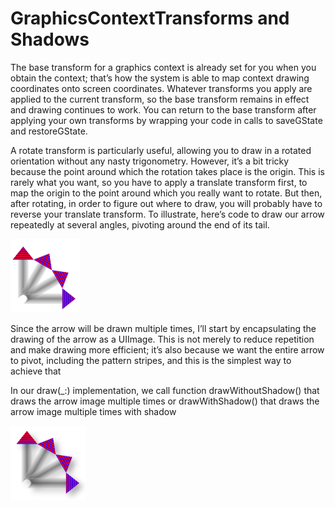 # GraphicsContextTransforms and Shadows

The base transform for a graphics context is already set for you when you obtain the context; that’s how the system is able to map context drawing coordinates onto screen coordinates. Whatever transforms you apply are applied to the current transform, so the base transform remains in effect and drawing continues to work. You can return to the base transform after applying your own transforms by wrapping your code in calls to saveGState and restoreGState.

A rotate transform is particularly useful, allowing you to draw in a rotated orientation without any nasty trigonometry. However, it’s a bit tricky because the point around which the rotation takes place is the origin. This is rarely what you want, so you have to apply a translate transform first, to map the origin to the point around which you really want to rotate. But then, after rotating, in order to figure out where to draw, you will probably have to reverse your translate transform.
To illustrate, here’s code to draw our arrow repeatedly at several angles, pivoting around the end of its tail.

![A](https://github.com/Lilyeka/GraphicsContextTransforms/blob/master/GraphicsContextTransforms/rotatedArrows.png "Drawing rotated")



Since the arrow will be drawn multiple times, I’ll start by encapsulating the drawing of the arrow as a UIImage. This is not merely to reduce repetition and make drawing more efficient; it’s also because we want the entire arrow to pivot, including the pattern stripes, and this is the simplest way to achieve that

In our draw(_:) implementation, we call function drawWithoutShadow() that draws the arrow image multiple times or drawWithShadow() that draws the arrow image multiple times with shadow

![A](https://github.com/Lilyeka/GraphicsContextTransforms/blob/master/GraphicsContextTransforms/rotatedArrowsWithShadows.png "Drawing rotated")

